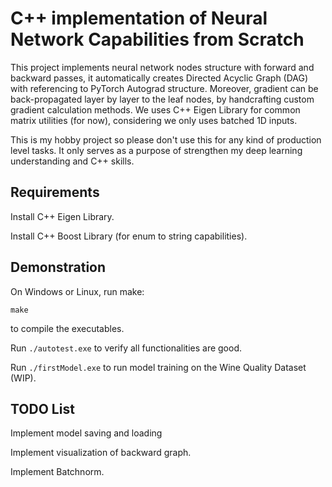 # C++ implementation of Neural Network Capabilities from Scratch

This project implements neural network nodes structure with forward and backward passes, 
it automatically creates Directed Acyclic Graph (DAG) with referencing to PyTorch Autograd 
structure. Moreover, gradient can be back-propagated layer by layer to the leaf nodes, 
by handcrafting custom gradient calculation methods. We uses C++ Eigen Library for 
common matrix utilities (for now), considering we only uses batched 1D inputs. 

This is my hobby project so please don't use this for any kind of production level 
tasks. It only serves as a purpose of strengthen my deep learning understanding 
and C++ skills.  

## Requirements

Install C++ Eigen Library.

Install C++ Boost Library (for enum to string capabilities).

## Demonstration

On Windows or Linux, run make:
```
make
```

to compile the executables. 

Run `./autotest.exe` to verify all functionalities are good.

Run `./firstModel.exe` to run model training on the Wine Quality Dataset (WIP).

## TODO List

Implement model saving and loading

Implement visualization of backward graph.

Implement Batchnorm.